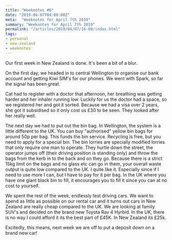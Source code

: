 ```yaml
---
title: "Weeknotes #6"
date: "2019-04-07T04:00:00Z"
meta:  "Weeknotes for April 7th 2019"
summary: "Weeknotes for April 7th 2019"
permalink: "/articles/2019/04/07/16-00/index.html"
tags:
- personal
- new-zealand
- weeknotes
---
```

Our first week in New Zealand is done. It's been a bit of a blur.

On the first day, we headed in to central Wellington to organise our bank account and getting Kiwi SIM's for our phones. We went with Spark, so far the signal has been great.

Cat had to register with a doctor that afternoon, her breathing was getting harder and her inhaler running low. Luckily for us the doctor had a space, so we registered her and got it sorted. Because we had a visa over 2 years, she got it subsidised so it only cost us £30 to be seen. They looked after her really well.

The next day we had to put out the bin bag. In Wellington, the system is a little different to the UK. You can buy "authorised" yellow bin bags for around 50p per bag. This funds the bin service. Recycling is free, but you need to apply for a special bin. The bin lorries are specially modified lorries that only require one man to operate. They hurtle down the street, the operator jumps off (their driving position is standing only) and throw the bags from the kerb in to the back and on they go. Because there is a strict 15kg limit on the bags and no glass etc can go in them, your overall waste output is quite low compared to the UK. I quite like it. Especially since if I need to use more I can, but I have to pay for it per bag. In the UK where you have one giant black bin to fill, it encourages you to fill it since you can at no cost to yourself.

We spent the rest of the week, endlessly test driving cars. We want to spend as little as possible on our rental car and it turns out cars in New Zealand are really cheap compared to the UK. We are looking at family SUV's and decided on the brand new Toyota Rav 4 Hyrbid. In the UK, there is no way I could afford it its the best part of £45K. In New Zealand its £25k.

Excitedly, this means, next week we are off to put a deposit down on a brand new car!

